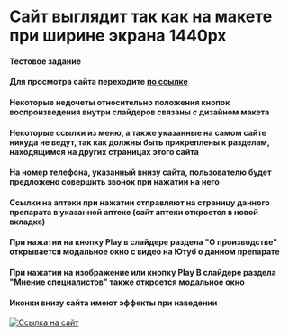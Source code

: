 # Сайт выглядит так как на макете при ширине экрана 1440px
#### Тестовое задание
#### Для просмотра сайта переходите [по ссылке](https://lina1528.github.io/Venarus/)
#### Некоторые недочеты относительно положения кнопок воспроизведения внутри слайдеров связаны с дизайном макета
#### Некоторые ссылки из меню, а также указанные на самом сайте никуда не ведут, так как должны быть прикреплены к разделам, находящимся на других страницах этого сайта
#### На номер телефона, указанный внизу сайта, пользователю будет предложено совершить звонок при нажатии на него
#### Ссылки на аптеки при нажатии отправляют на страницу данного препарата в указанной аптеке (сайт аптеки откроется в новой вкладке)
#### При нажатии на кнопку Play в слайдере раздела "О производстве" открывается модальное окно с видео на Ютуб о данном препарате
#### При нажатии на изображение или кнопку Play В слайдере раздела "Мнение специалистов" также откроется модальное окно
#### Иконки внизу сайта имеют эффекты при наведении
[![Ссылка на сайт](https://venarus.ru/local/templates/venarus/assets/img/logo_venarus.png?v=1640072348)](https://lina1528.github.io/Venarus/)
